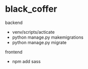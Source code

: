 # black_coffer

backend
-  venv/scripts/acticate
-  python manage.py makemigrations
-  python manage.py migrate


frontend
-  npm add sass
